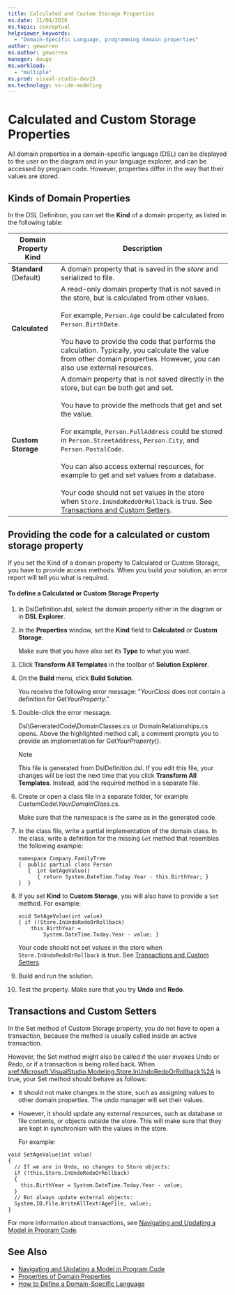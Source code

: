 ```yaml
---
title: Calculated and Custom Storage Properties
ms.date: 11/04/2016
ms.topic: conceptual
helpviewer_keywords:
  - "Domain-Specific Language, programming domain properties"
author: gewarren
ms.author: gewarren
manager: douge
ms.workload:
  - "multiple"
ms.prod: visual-studio-dev15
ms.technology: vs-ide-modeling
---
```

# Calculated and Custom Storage Properties
All domain properties in a domain-specific language (DSL) can be displayed to the user on the diagram and in your language explorer, and can be accessed by program code. However, properties differ in the way that their values are stored.

## Kinds of Domain Properties
 In the DSL Definition, you can set the **Kind** of a domain property, as listed in the following table:

|Domain Property Kind|Description|
|--------------------------|-----------------|
|**Standard** (Default)|A domain property that is saved in the *store* and serialized to file.|
|**Calculated**|A read-only domain property that is not saved in the store, but is calculated from other values.<br /><br /> For example, `Person.Age` could be calculated from `Person.BirthDate`.<br /><br /> You have to provide the code that performs the calculation. Typically, you calculate the value from other domain properties. However, you can also use external resources.|
|**Custom Storage**|A domain property that is not saved directly in the store, but can be both get and set.<br /><br /> You have to provide the methods that get and set the value.<br /><br /> For example, `Person.FullAddress` could be stored in `Person.StreetAddress`, `Person.City`, and `Person.PostalCode`.<br /><br /> You can also access external resources, for example to get and set values from a database.<br /><br /> Your code should not set values in the store when `Store.InUndoRedoOrRollback` is true. See [Transactions and Custom Setters](#setters).|

## Providing the code for a calculated or custom storage property
 If you set the Kind of a domain property to Calculated or Custom Storage, you have to provide access methods. When you build your solution, an error report will tell you what is required.

#### To define a Calculated or Custom Storage Property

1.  In DslDefinition.dsl, select the domain property either in the diagram or in **DSL Explorer**.

2.  In the **Properties** window, set the **Kind** field to **Calculated** or **Custom Storage**.

     Make sure that you have also set its **Type** to what you want.

3.  Click **Transform All Templates** in the toolbar of **Solution Explorer**.

4.  On the **Build** menu, click **Build Solution**.

     You receive the following error message: "*YourClass* does not contain a definition for Get*YourProperty*."

5.  Double-click the error message.

     Dsl\GeneratedCode\DomainClasses.cs or DomainRelationships.cs opens. Above the highlighted method call, a comment prompts you to provide an implementation for Get*YourProperty*().

    > [!NOTE]
    >  This file is generated from DslDefinition.dsl. If you edit this file, your changes will be lost the next time that you click **Transform All Templates**. Instead, add the required method in a separate file.

6.  Create or open a class file in a separate folder, for example CustomCode\\*YourDomainClass*.cs.

     Make sure that the namespace is the same as in the generated code.

7.  In the class file, write a partial implementation of the domain class. In the class, write a definition for the missing `Get` method that resembles the following example:

    ```
    namespace Company.FamilyTree
    {  public partial class Person
       {  int GetAgeValue()
          { return System.DateTime.Today.Year - this.BirthYear; }
    }  }
    ```

8.  If you set **Kind** to **Custom Storage**, you will also have to provide a `Set` method. For example:

    ```
    void SetAgeValue(int value)
    { if (!Store.InUndoRedoOrRollback)
        this.BirthYear =
            System.DateTime.Today.Year - value; }
    ```

     Your code should not set values in the store when `Store.InUndoRedoOrRollback` is true. See [Transactions and Custom Setters](#setters).

9. Build and run the solution.

10. Test the property. Make sure that you try **Undo** and **Redo**.

##  <a name="setters"></a> Transactions and Custom Setters
 In the Set method of Custom Storage property, you do not have to open a transaction, because the method is usually called inside an active transaction.

 However, the Set method might also be called if the user invokes Undo or Redo, or if a transaction is being rolled back. When <xref:Microsoft.VisualStudio.Modeling.Store.InUndoRedoOrRollback%2A> is true, your Set method should behave as follows:

- It should not make changes in the store, such as assigning values to other domain properties. The undo manager will set their values.

- However, it should update any external resources, such as database or file contents, or objects outside the store. This will make sure that they are kept in synchronism with the values in the store.

  For example:

```
void SetAgeValue(int value)
{
  // If we are in Undo, no changes to Store objects:
  if (!this.Store.InUndoRedoOrRollback)
  {
    this.BirthYear = System.DateTime.Today.Year - value;
  }
  // But always update external objects:
  System.IO.File.WriteAllText(AgeFile, value);
}
```

 For more information about transactions, see [Navigating and Updating a Model in Program Code](../modeling/navigating-and-updating-a-model-in-program-code.md).

## See Also

- [Navigating and Updating a Model in Program Code](../modeling/navigating-and-updating-a-model-in-program-code.md)
- [Properties of Domain Properties](../modeling/properties-of-domain-properties.md)
- [How to Define a Domain-Specific Language](../modeling/how-to-define-a-domain-specific-language.md)